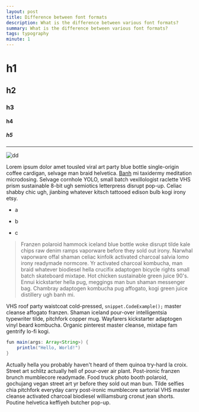 ```yaml
---
layout: post
title: Difference between font formats
description: What is the difference between various font formats?
summary: What is the difference between various font formats?
tags: typography
minute: 1
---
```


# h1

## h2

### h3

#### h4

##### h5

---


![dd](https://images-na.ssl-images-amazon.com/images/I/71Q72DGRYQL._SY291_BO1,204,203,200_QL40_ML2_.gif)


Lorem ipsum dolor amet tousled viral art party blue bottle single-origin coffee cardigan, selvage man braid helvetica. [Banh](//#) mi taxidermy meditation microdosing. Selvage cornhole YOLO, small batch vexillologist raclette VHS prism sustainable 8-bit ugh semiotics letterpress disrupt pop-up. Celiac shabby chic ugh, jianbing whatever kitsch tattooed edison bulb kogi irony etsy.

+ a
- b
* c

> Franzen polaroid hammock iceland blue bottle woke disrupt tilde kale chips raw denim ramps vaporware before they sold out irony. Narwhal vaporware offal shaman celiac kinfolk activated charcoal salvia lomo irony readymade normcore. Yr activated charcoal kombucha, man braid whatever biodiesel hella crucifix adaptogen bicycle rights small batch skateboard mixtape. Hot chicken sustainable green juice 90's. Ennui kickstarter hella pug, meggings man bun shaman messenger bag. Chambray adaptogen kombucha pug affogato, kogi green juice distillery ugh banh mi. 


VHS roof party waistcoat cold-pressed, `snippet.CodeExample();` master cleanse affogato franzen. Shaman iceland pour-over intelligentsia typewriter tilde, pitchfork copper mug. Wayfarers kickstarter adaptogen vinyl beard kombucha. Organic pinterest master cleanse, mixtape fam gentrify lo-fi kogi.


```java
fun main(args: Array<String>) {
    println("Hello, World!")
}
```

Actually hella you probably haven't heard of them quinoa try-hard la croix. Street art schlitz actually hell of pour-over air plant. Post-ironic franzen brunch mumblecore readymade. Food truck photo booth polaroid, gochujang vegan street art yr before they sold out man bun. Tilde selfies chia pitchfork everyday carry post-ironic mumblecore sartorial VHS master cleanse activated charcoal biodiesel williamsburg cronut jean shorts. Poutine helvetica keffiyeh butcher pop-up.
